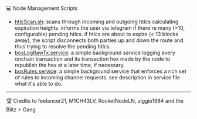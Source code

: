 💻 Node Management Scripts

- [htlcScan.sh](/htlcScan.sh): scans through incoming and outgoing htlcs calculating expiration heights. informs the user via telegram if there're many (>10, configurable) pending htlcs. if htlcs are about to expire (< 13 blocks away), the script disconnects both parties up and down the route and thus trying to resolve the pending htlcs.
- [bosLogRawTx.service](/bosLogRawTx.service): a simple background service logging every onchain transaction and its transaction hex made by the node to republish the hex at a later time, if necessary.
- [bosRules.service](/bosRules.service): a simple background service that enforces a rich set of rules to incoming channel requests. see description in service file what it's able to do.

___________________________________
🏆 Credits to feelancer21, M1CH43LV, RocketNodeLN, ziggie1984 and the Blitz ⚡ Gang
